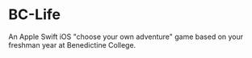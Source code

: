 # BC-Life
An Apple Swift iOS "choose your own adventure" game based on your freshman year at Benedictine College.
